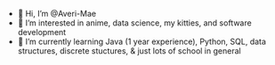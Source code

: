 - 👋 Hi, I’m @Averi-Mae
- 👀 I’m interested in anime, data science, my kitties, and software development
- 🌱 I’m currently learning Java (1 year experience), Python, SQL, data structures, discrete stuctures, & just lots of school in general



<!---
Averi-Mae/Averi-Mae is a ✨ special ✨ repository because its `README.md` (this file) appears on your GitHub profile.
You can click the Preview link to take a look at your changes.
--->

